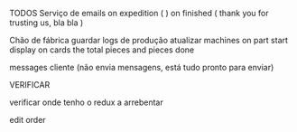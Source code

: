 TODOS
Serviço de emails
    on expedition (  )
    on finished ( thank you for trusting us, bla bla )

Chão de fábrica
    guardar logs de produção
    atualizar machines on part start
    display on cards the total pieces and pieces done

messages cliente (não envia mensagens, está tudo pronto para enviar)


VERIFICAR

verificar onde tenho o redux a arrebentar


edit order
